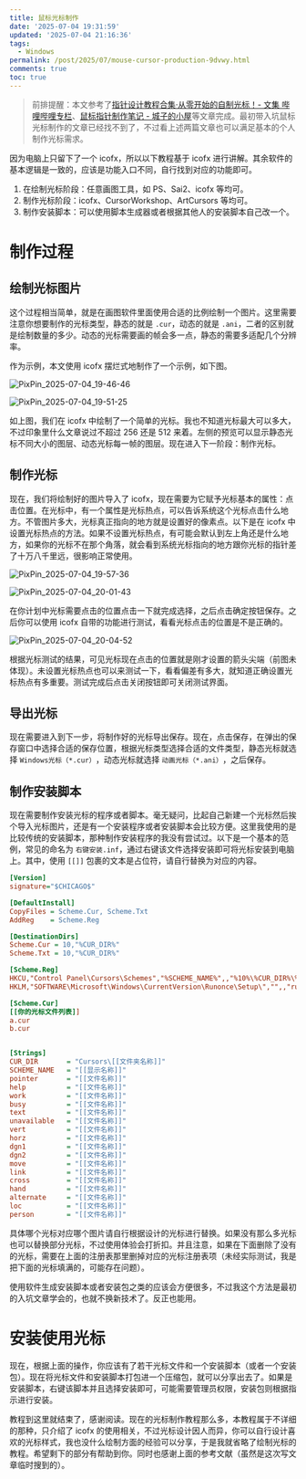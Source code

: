 ```yaml
---
title: 鼠标光标制作
date: '2025-07-04 19:31:59'
updated: '2025-07-04 21:16:36'
tags:
  - Windows
permalink: /post/2025/07/mouse-cursor-production-9dvwy.html
comments: true
toc: true
---
```




> 前排提醒：本文参考了[指针设计教程合集·从零开始的自制光标！- 文集 哔哩哔哩专栏](https://www.bilibili.com/read/readlist/rl435933)、[鼠标指针制作笔记 - 城子的小屋](https://xcz.me/archives/18/)等文章完成。最初带入坑鼠标光标制作的文章已经找不到了，不过看上述两篇文章也可以满足基本的个人制作光标需求。



因为电脑上只留下了一个 icofx，所以以下教程基于 icofx 进行讲解。其余软件的基本逻辑是一致的，应该是功能入口不同，自行找到对应的功能即可。

1. 在绘制光标阶段：任意画图工具，如 PS、Sai2、icofx 等均可。
2. 制作光标阶段：icofx、CursorWorkshop、ArtCursors 等均可。
3. 制作安装脚本：可以使用脚本生成器或者根据其他人的安装脚本自己改一个。

# 制作过程

## 绘制光标图片

这个过程相当简单，就是在画图软件里面使用合适的比例绘制一个图片。这里需要注意你想要制作的光标类型，静态的就是 `.cur`​，动态的就是 `.ani`​，二者的区别就是绘制数量的多少。动态的光标需要画的帧会多一点，静态的需要多适配几个分辨率。

作为示例，本文使用 icofx 摆烂式地制作了一个示例，如下图。

![PixPin_2025-07-04_19-46-46](https://cdn-res.emptylight.cn/share/img/2025/b887e26604c8dc10902714bf2f301940.png "选择新建光标")

![PixPin_2025-07-04_19-51-25](https://cdn-res.emptylight.cn/share/img/2025/05574325befddfb733247694473f1cf4.png "绘制光标页面预览")

如上图，我们在 icofx 中绘制了一个简单的光标。我也不知道光标最大可以多大，不过印象里什么文章说过不超过 256 还是 512 来着。左侧的预览可以显示静态光标不同大小的图层、动态光标每一帧的图层。现在进入下一阶段：制作光标。

## 制作光标

现在，我们将绘制好的图片导入了 icofx，现在需要为它赋予光标基本的属性：点击位置。在光标中，有一个属性是光标热点，可以告诉系统这个光标点击什么地方。不管图片多大，光标真正指向的地方就是设置好的像素点。以下是在 icofx 中设置光标热点的方法。如果不设置光标热点，有可能会默认到左上角还是什么地方，如果你的光标不在那个角落，就会看到系统光标指向的地方跟你光标的指针差了十万八千里远，很影响正常使用。

![PixPin_2025-07-04_19-57-36](https://cdn-res.emptylight.cn/share/img/2025/4a68823e9a90db4ac627bbebb0054608.png "设置光标热点入口")

![PixPin_2025-07-04_20-01-43](https://cdn-res.emptylight.cn/share/img/2025/5f1c42acbb765bd1f1ebf8a641be5a73.png "可视化选择光标热点界面")

在你计划中光标需要点击的位置点击一下就完成选择，之后点击确定按钮保存。之后你可以使用 icofx 自带的功能进行测试，看看光标点击的位置是不是正确的。

![PixPin_2025-07-04_20-04-52](https://cdn-res.emptylight.cn/share/img/2025/38ca48bebaf4d93eed6bdbb39b940925.png "光标测试界面")

根据光标测试的结果，可见光标现在点击的位置就是刚才设置的箭头尖端（前图未体现）。未设置光标热点也可以来测试一下，看看偏差有多大，就知道正确设置光标热点有多重要。测试完成后点击关闭按钮即可关闭测试界面。

## 导出光标

现在需要进入到下一步，将制作好的光标导出保存。现在，点击保存，在弹出的保存窗口中选择合适的保存位置，根据光标类型选择合适的文件类型，静态光标就选择 `Windows光标（*.cur）`​，动态光标就选择 `动画光标（*.ani）`​，之后保存。

## 制作安装脚本

现在需要制作安装光标的程序或者脚本。毫无疑问，比起自己新建一个光标然后挨个导入光标图片，还是有一个安装程序或者安装脚本会比较方便。这里我使用的是比较传统的安装脚本，那种制作安装程序的我没有尝试过。以下是一个基本的范例，常见的命名为 `右键安装.inf`​，通过右键该文件选择安装即可将光标安装到电脑上。其中，使用 `[[]]` ​包裹的文本是占位符，请自行替换为对应的内容。

```ini
[Version]
signature="$CHICAGO$"

[DefaultInstall]
CopyFiles = Scheme.Cur, Scheme.Txt
AddReg    = Scheme.Reg

[DestinationDirs]
Scheme.Cur = 10,"%CUR_DIR%"
Scheme.Txt = 10,"%CUR_DIR%"

[Scheme.Reg]
HKCU,"Control Panel\Cursors\Schemes","%SCHEME_NAME%",,"%10%\%CUR_DIR%\%pointer%,%10%\%CUR_DIR%\%help%,%10%\%CUR_DIR%\%work%,%10%\%CUR_DIR%\%busy%,%10%\%CUR_DIR%\%cross%,%10%\%CUR_DIR%\%Text%,%10%\%CUR_DIR%\%Hand%,%10%\%CUR_DIR%\%unavailable%,%10%\%CUR_DIR%\%Vert%,%10%\%CUR_DIR%\%Horz%,%10%\%CUR_DIR%\%Dgn1%,%10%\%CUR_DIR%\%Dgn2%,%10%\%CUR_DIR%\%move%,%10%\%CUR_DIR%\%alternate%,%10%\%CUR_DIR%\%link%,%10%\%CUR_DIR%\%loc%,%10%\%CUR_DIR%\%person%"
HKLM,"SOFTWARE\Microsoft\Windows\CurrentVersion\Runonce\Setup\","",,"rundll32.exe shell32.dll,Control_RunDLL main.cpl,,1"

[Scheme.Cur]
[[你的光标文件列表]]
a.cur
b.cur


[Strings]
CUR_DIR       = "Cursors\[[文件夹名称]]"
SCHEME_NAME   = "[[显示名称]]"
pointer       = "[[文件名称]]"
help          = "[[文件名称]]"
work          = "[[文件名称]]"
busy          = "[[文件名称]]"
text          = "[[文件名称]]"
unavailable   = "[[文件名称]]"
vert          = "[[文件名称]]"
horz          = "[[文件名称]]"
dgn1          = "[[文件名称]]"
dgn2          = "[[文件名称]]"
move          = "[[文件名称]]"
link          = "[[文件名称]]"
cross         = "[[文件名称]]"
hand          = "[[文件名称]]"
alternate     = "[[文件名称]]"
loc           = "[[文件名称]]"
person        = "[[文件名称]]"

```

具体哪个光标对应哪个图片请自行根据设计的光标进行替换。如果没有那么多光标也可以替换部分光标，不过使用体验会打折扣。并且注意，如果在下面删除了没有的光标，需要在上面的注册表那里删掉对应的光标注册表项（未经实际测试，我是把下面的光标填满的，可能存在问题）。

使用软件生成安装脚本或者安装包之类的应该会方便很多，不过我这个方法是最初的入坑文章学会的，也就不换新技术了。反正也能用。

# 安装使用光标

现在，根据上面的操作，你应该有了若干光标文件和一个安装脚本（或者一个安装包）。现在将光标文件和安装脚本打包进一个压缩包，就可以分享出去了。如果是安装脚本，右键该脚本并且选择安装即可，可能需要管理员权限，安装包则根据指示进行安装。

教程到这里就结束了，感谢阅读。现在的光标制作教程那么多，本教程属于不详细的那种，只介绍了 icofx 的使用相关，不过光标设计因人而异，你可以自行设计喜欢的光标样式，我也没什么绘制方面的经验可以分享，于是我就省略了绘制光标的教程。希望剩下的部分有帮助到你。同时也感谢上面的参考文献（虽然是这次写文章临时搜到的）。
